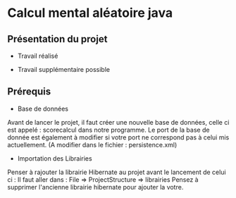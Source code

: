 # Calcul mental aléatoire java

## Présentation du projet

* Travail réalisé



* Travail supplémentaire possible



## Prérequis

* Base de données

Avant de lancer le projet, il faut créer une nouvelle base de données, celle ci est appelé : scorecalcul dans notre programme.
Le port de la base de donnée est également à modifier si votre port ne correspond pas à celui mis actuellement. (A modifier dans le fichier : persistence.xml)

* Importation des Librairies

Penser à rajouter la librairie Hibernate au projet avant le lancement de celui ci :
Il faut aller dans : File => ProjectStructure => librairies
Pensez à supprimer l'ancienne librairie hibernate pour ajouter la votre.
